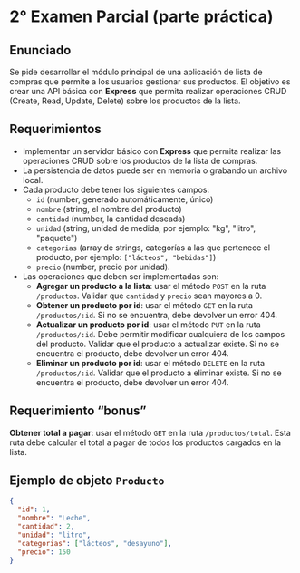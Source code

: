 # 2° Examen Parcial (parte práctica)

## Enunciado

Se pide desarrollar el módulo principal de una aplicación de lista de compras que permite a los usuarios gestionar sus productos. El objetivo es crear una API básica con **Express** que permita realizar operaciones CRUD (Create, Read, Update, Delete) sobre los productos de la lista.

## Requerimientos

- Implementar un servidor básico con **Express** que permita realizar las operaciones CRUD sobre los productos de la lista de compras.
- La persistencia de datos puede ser en memoria o grabando un archivo local.
- Cada producto debe tener los siguientes campos:
  - `id` (number, generado automáticamente, único)
  - `nombre` (string, el nombre del producto)
  - `cantidad` (number, la cantidad deseada)
  - `unidad` (string, unidad de medida, por ejemplo: "kg", "litro", "paquete")
  - `categorias` (array de strings, categorías a las que pertenece el producto, por ejemplo: `["lácteos", "bebidas"]`)
  - `precio` (number, precio por unidad).
- Las operaciones que deben ser implementadas son:
  - **Agregar un producto a la lista**: usar el método `POST` en la ruta `/productos`. Validar que `cantidad` y `precio` sean mayores a 0.
  - **Obtener un producto por id**: usar el método `GET` en la ruta `/productos/:id`. Si no se encuentra, debe devolver un error 404.
  - **Actualizar un producto por id**: usar el método `PUT` en la ruta `/productos/:id`. Debe permitir modificar cualquiera de los campos del producto. Validar que el producto a actualizar existe. Si no se encuentra el producto, debe devolver un error 404.
  - **Eliminar un producto por id**: usar el método `DELETE` en la ruta `/productos/:id`. Validar que el producto a eliminar existe. Si no se encuentra el producto, debe devolver un error 404.

## Requerimiento “bonus”

**Obtener total a pagar**: usar el método `GET` en la ruta `/productos/total`. Esta ruta debe calcular el total a pagar de todos los productos cargados en la lista.

## Ejemplo de objeto `Producto`

```json
{
  "id": 1,
  "nombre": "Leche",
  "cantidad": 2,
  "unidad": "litro",
  "categorias": ["lácteos", "desayuno"],
  "precio": 150
}
```
